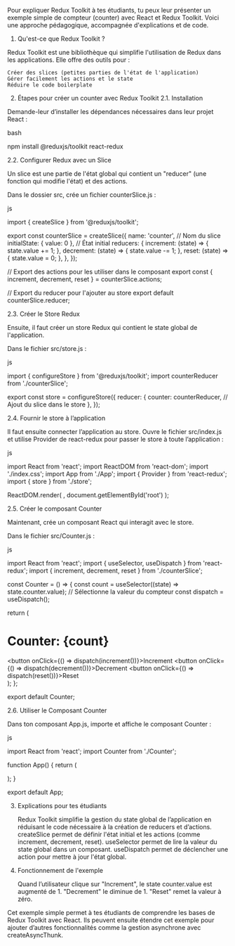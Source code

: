 Pour expliquer Redux Toolkit à tes étudiants, tu peux leur présenter un exemple simple de compteur (counter) avec React et Redux Toolkit. Voici une approche pédagogique, accompagnée d'explications et de code.
1. Qu'est-ce que Redux Toolkit ?

Redux Toolkit est une bibliothèque qui simplifie l'utilisation de Redux dans les applications. Elle offre des outils pour :

    Créer des slices (petites parties de l'état de l'application)
    Gérer facilement les actions et le state
    Réduire le code boilerplate

2. Étapes pour créer un counter avec Redux Toolkit
2.1. Installation

Demande-leur d’installer les dépendances nécessaires dans leur projet React :

bash

npm install @reduxjs/toolkit react-redux

2.2. Configurer Redux avec un Slice

Un slice est une partie de l'état global qui contient un "reducer" (une fonction qui modifie l'état) et des actions.

Dans le dossier src, crée un fichier counterSlice.js :

js

import { createSlice } from '@reduxjs/toolkit';

export const counterSlice = createSlice({
  name: 'counter',   // Nom du slice
  initialState: { value: 0 },   // État initial
  reducers: {
    increment: (state) => { state.value += 1; },
    decrement: (state) => { state.value -= 1; },
    reset: (state) => { state.value = 0; },
  },
});

// Export des actions pour les utiliser dans le composant
export const { increment, decrement, reset } = counterSlice.actions;

// Export du reducer pour l'ajouter au store
export default counterSlice.reducer;

2.3. Créer le Store Redux

Ensuite, il faut créer un store Redux qui contient le state global de l'application.

Dans le fichier src/store.js :

js

import { configureStore } from '@reduxjs/toolkit';
import counterReducer from './counterSlice';

export const store = configureStore({
  reducer: {
    counter: counterReducer,  // Ajout du slice dans le store
  },
});

2.4. Fournir le store à l’application

Il faut ensuite connecter l’application au store. Ouvre le fichier src/index.js et utilise Provider de react-redux pour passer le store à toute l’application :

js

import React from 'react';
import ReactDOM from 'react-dom';
import './index.css';
import App from './App';
import { Provider } from 'react-redux';
import { store } from './store';

ReactDOM.render(
  <Provider store={store}>
    <App />
  </Provider>,
  document.getElementById('root')
);

2.5. Créer le composant Counter

Maintenant, crée un composant React qui interagit avec le store.

Dans le fichier src/Counter.js :

js

import React from 'react';
import { useSelector, useDispatch } from 'react-redux';
import { increment, decrement, reset } from './counterSlice';

const Counter = () => {
  const count = useSelector((state) => state.counter.value); // Sélectionne la valeur du compteur
  const dispatch = useDispatch();

  return (
    <div>
      <h1>Counter: {count}</h1>
      <button onClick={() => dispatch(increment())}>Increment</button>
      <button onClick={() => dispatch(decrement())}>Decrement</button>
      <button onClick={() => dispatch(reset())}>Reset</button>
    </div>
  );
};

export default Counter;

2.6. Utiliser le Composant Counter

Dans ton composant App.js, importe et affiche le composant Counter :

js

import React from 'react';
import Counter from './Counter';

function App() {
  return (
    <div className="App">
      <Counter />
    </div>
  );
}

export default App;

3. Explications pour tes étudiants

    Redux Toolkit simplifie la gestion du state global de l’application en réduisant le code nécessaire à la création de reducers et d’actions.
    createSlice permet de définir l'état initial et les actions (comme increment, decrement, reset).
    useSelector permet de lire la valeur du state global dans un composant.
    useDispatch permet de déclencher une action pour mettre à jour l'état global.

4. Fonctionnement de l'exemple

    Quand l’utilisateur clique sur "Increment", le state counter.value est augmenté de 1.
    "Decrement" le diminue de 1.
    "Reset" remet la valeur à zéro.

Cet exemple simple permet à tes étudiants de comprendre les bases de Redux Toolkit avec React. Ils peuvent ensuite étendre cet exemple pour ajouter d’autres fonctionnalités comme la gestion asynchrone avec createAsyncThunk.
